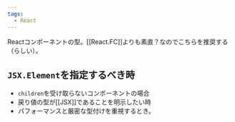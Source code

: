 ```yaml
---
tags:
  - React
---
```

Reactコンポーネントの型。[[React.FC]]よりも素直？なのでこちらを推奨する（らしい）。
## `JSX.Element`を指定するべき時
- `children`を受け取らないコンポーネントの場合
- 戻り値の型が[[JSX]]であることを明示したい時
- パフォーマンスと厳密な型付けを重視するとき。